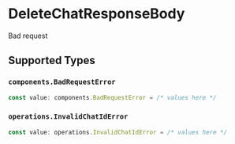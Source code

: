 # DeleteChatResponseBody

Bad request


## Supported Types

### `components.BadRequestError`

```typescript
const value: components.BadRequestError = /* values here */
```

### `operations.InvalidChatIdError`

```typescript
const value: operations.InvalidChatIdError = /* values here */
```

